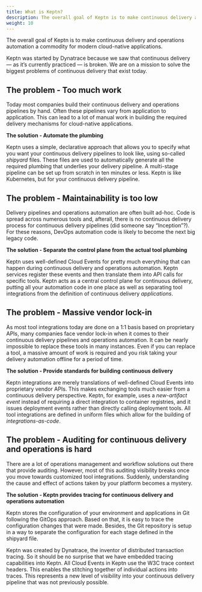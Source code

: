 ```yaml
---
title: What is Keptn?
description: The overall goal of Keptn is to make continuous delivery and operations automation a commodity for modern cloud-native applications.
weight: 10
---
```


The overall goal of Keptn is to make continuous delivery and operations automation a commodity for modern cloud-native applications. 

Keptn was started by Dynatrace because we saw that continuous delivery — as it’s currently practiced — is broken. We are on a mission to solve the biggest problems of continuous delivery that exist today. 

## The problem - Too much work 

Today most companies build their continuous delivery and operations pipelines by hand. Often these pipelines vary from application to application. This can lead to a lot of manual work in building the required delivery mechanisms for cloud-native applications. 

**The solution - Automate the plumbing**

Keptn uses a simple, declarative approach that allows you to specify what you want your continuous delivery pipelines to look like, using so-called *shipyard* files. These files are used to automatically generate all the required plumbing that underlies your delivery pipeline. A multi-stage pipeline can be set up from scratch in ten minutes or less. Keptn is like Kubernetes, but for your continuous delivery pipeline.

## The problem - Maintainability is too low

Delivery pipelines and operations automation are often built ad-hoc. Code is spread across numerous tools and, afterall, there is no continuous delivery process for continuous delivery pipelines (did someone say “Inception”?). For these reasons, DevOps automation code is likely to become the next big legacy code.

**The solution - Separate the control plane from the actual tool plumbing**

Keptn uses well-defined Cloud Events for pretty much everything that can happen during continuous delivery and operations automation. Keptn services register these events and then translate them into API calls for specific tools. Keptn acts as a central control plane for continuous delivery, putting all your automation code in one place as well as separating tool integrations from the definition of continuous delivery *applications*.

## The problem - Massive vendor lock-in

As most tool integrations today are done on a 1:1 basis based on proprietary APIs, many companies face vendor lock-in when it comes to their continuous delivery pipelines and operations automation. It can be nearly impossible to replace these tools in many instances. Even if you can replace a tool, a massive amount of work is required and you risk taking your delivery automation offline for a period of time. 

**The solution - Provide standards for building continuous delivery**

Keptn integrations are merely translations of well-defined Cloud Events into proprietary vendor APIs. This makes exchanging tools much easier from a continuous delivery perspective. Keptn, for example, uses a *new-artifact event* instead of requiring a direct integration to container registries, and it issues deployment events rather than directly calling deployment tools. All tool integrations are defined in uniform files which allow for the building of *integrations-as-code*.

<!--
## The problem - Heavy runtime footprint

Most continuous delivery and operations automation solutions have large runtime requirements, especially within enterprise settings. Most tools also consume resources even when they are idle, either because no deployment is currently active or operations actions are still running.

**The solution - Keptn is fully serverless**

Keptn is built on Knative serverless services, so components only consume resources when they are actively doing something. This massively reduces the costs of running continuous delivery pipelines. With Keptn you can run an enterprise-grade continuous delivery and operations automation layer from your laptop for less than the cost of a burger and fries.
--> 

## The problem - Auditing for continuous delivery and operations is hard

There are a lot of operations management and workflow solutions out there that provide auditing. However, most of this auditing visibility breaks once you move towards customized tool integrations. Suddenly, understanding the cause and effect of actions taken by your platform becomes a mystery. 

**The solution - Keptn provides tracing for continuous delivery and operations automation**

Keptn stores the configuration of your environment and applications in Git following the GitOps approach. Based on that, it is easy to trace the configuration changes that were made. Besides, the Git repository is setup in a way to separate the configuration for each stage defined in the shipyard file.

Keptn was created by Dynatrace, the inventor of distributed transaction tracing. So it should be no surprise that we have embedded tracing capabilities into Keptn. All Cloud Events in Keptn use the W3C trace context headers. This enables the stitching together of individual actions into traces. This represents a new level of visibility into your continuous delivery pipeline that was not previously possible.

